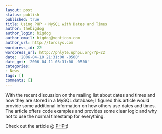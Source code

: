 ```yaml
---
layout: post
status: publish
published: true
title: Using PHP + MySQL with Dates and Times
author: thebigdog
author_login: bigdog
author_email: bigdog@venticon.com
author_url: http://torosys.com
wordpress_id: 22
wordpress_url: http://phlyte.uphpu.org/?p=22
date: '2006-04-10 21:31:00 -0500'
date_gmt: '2006-04-11 03:31:00 -0500'
categories:
- News
tags: []
comments: []
---
```

<p>With the recent discussion on the mailing list about dates and times and how they are stored in a MySQL database; I figured this article would provide some additional information on how others use dates and times.  The article offers code examples and provides some clear logic and why not to use the normal timestamp for everything.</p>
<p>Check out the article @ <a href="http://www.phpit.net/article/handling-date-time-php-mysql/">PHPit</a>!</p>
